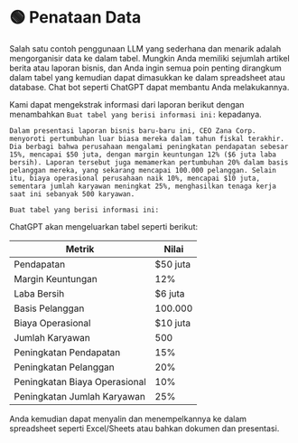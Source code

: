 # 🟢 Penataan Data

Salah satu contoh penggunaan LLM yang sederhana dan menarik adalah mengorganisir data ke dalam tabel. Mungkin Anda memiliki sejumlah artikel berita atau laporan bisnis, dan Anda ingin semua poin penting dirangkum dalam tabel yang kemudian dapat dimasukkan ke dalam spreadsheet atau database. Chat bot seperti ChatGPT dapat membantu Anda melakukannya.

Kami dapat mengekstrak informasi dari laporan berikut dengan menambahkan `Buat tabel yang berisi informasi ini:` kepadanya.

```
Dalam presentasi laporan bisnis baru-baru ini, CEO Zana Corp. menyoroti pertumbuhan luar biasa mereka dalam tahun fiskal terakhir. Dia berbagi bahwa perusahaan mengalami peningkatan pendapatan sebesar 15%, mencapai $50 juta, dengan margin keuntungan 12% ($6 juta laba bersih). Laporan tersebut juga memamerkan pertumbuhan 20% dalam basis pelanggan mereka, yang sekarang mencapai 100.000 pelanggan. Selain itu, biaya operasional perusahaan naik 10%, mencapai $10 juta, sementara jumlah karyawan meningkat 25%, menghasilkan tenaga kerja saat ini sebanyak 500 karyawan.

Buat tabel yang berisi informasi ini:
```

ChatGPT akan mengeluarkan tabel seperti berikut:

| Metrik | Nilai |
| --- | --- |
| Pendapatan | $50 juta |
| Margin Keuntungan | 12% |
| Laba Bersih | $6 juta |
| Basis Pelanggan | 100.000 |
| Biaya Operasional | $10 juta |
| Jumlah Karyawan | 500 |
| Peningkatan Pendapatan | 15% |
| Peningkatan Pelanggan | 20% |
| Peningkatan Biaya Operasional | 10% |
| Peningkatan Jumlah Karyawan | 25% |

Anda kemudian dapat menyalin dan menempelkannya ke dalam spreadsheet seperti Excel/Sheets atau bahkan dokumen dan presentasi.
